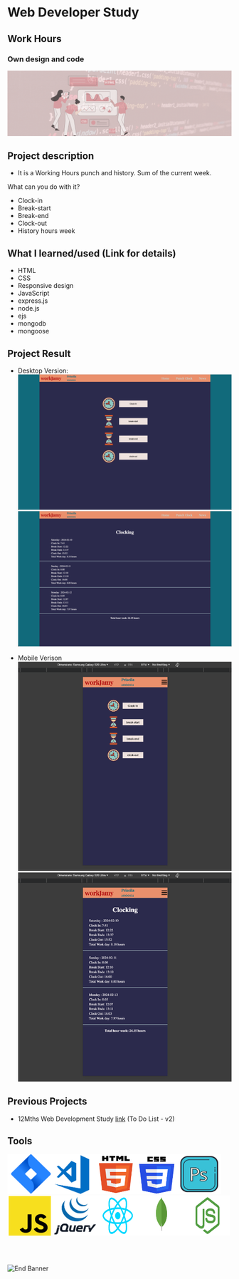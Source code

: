 # Web Developer Study

## Work Hours 
### Own design and code

![Begin Banner](/Documentation/top-1200x350.gif)

## Project description
- It is a Working Hours punch and history. Sum of the current week.

What can you do with it?
- Clock-in
- Break-start
- Break-end
- Clock-out
- History hours week

## What I learned/used (Link for details)
- HTML
- CSS 
- Responsive design
- JavaScript
- express.js
- node.js
- ejs
- mongodb
- mongoose

 ## Project Result 

* Desktop Version:
![Begin Banner](/Documentation/desktopPunch.png)
![Begin Banner](/Documentation/desktopHours.png)
<!-- 
* Tablet Version 
![Begin Banner](/Documentation/tablet.gif)
-->

* Mobile Verison 
![Begin Banner](/Documentation/mobilePunch.png)
![Begin Banner](/Documentation/mobileHours.png)


## Previous Projects
* 12Mths Web Development Study [link](https://github.com/pittyh6/to_do_list-v2.2-12mths-web_dev) (To Do List - v2)

<!-- 
## Management Tools
* Jira(Sprints) [link](https://github.com/pittyh6/freeCodeCamp-responsive_web_design-3-12Mths-WebDevStudy-2022-2023/tree/master/Sprint)
-->

## Tools
<img src= Documentation/jira.png  height="90" width="100" ><img src= Documentation/vscode.png  height="90" width="100"><img src= Documentation/html.png  height="90" width="90"><img src= Documentation/css.png  height="90" width="90"><img src= Documentation/photoshop.png  height="90" width="100"><img src= Documentation/js.png  height="90" width="100"><img src= Documentation/jquery.png  height="90" width="100"><img src= Documentation/react.png  height="90" width="100"><img src= Documentation/mongodb.png  height="90" width="100"><img src= Documentation/nodejs.png  height="90" width="100">


<br>
<!-- 
<p>The content belongs to <a href="...." target="_blank">....</a> </p>
<p>Do not use the files from my github account, but use the original content on the <a href="....." target="_blank">....</a> website.</p>
-->
<br>

![End Banner](/Documentation/botton-1200x350.gif)
